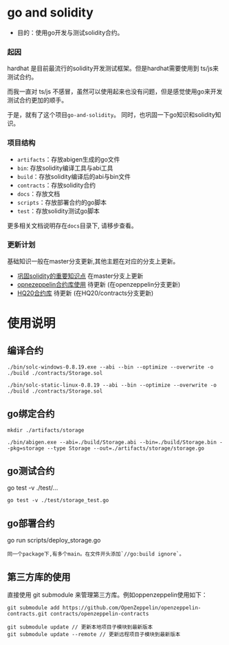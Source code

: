 # go and solidity

- 目的：使用go开发与测试solidity合约。

### 起因

hardhat 是目前最流行的solidity开发测试框架。但是hardhat需要使用到 ts/js来测试合约。

而我一直对 ts/js 不感冒，虽然可以使用起来也没有问题，但是感觉使用go来开发测试合约更加的顺手。

于是，就有了这个项目`go-and-solidity`。 同时，也巩固一下go知识和solidity知识。


### 项目结构
- `artifacts`：存放abigen生成的go文件
- `bin`: 存放solidity编译工具与abi工具
- `build`：存放solidity编译后的abi与bin文件
- `contracts`：存放solidity合约
- `docs`：存放文档
- `scripts`：存放部署合约的go脚本
- `test`：存放solidity测试go脚本


更多相关文档说明存在`docs`目录下, 请移步查看。

### 更新计划

基础知识一般在master分支更新,其他主题在对应的分支上更新。

- [巩固solidity的重要知识点](./contracts/advanced) 在master分支上更新
- [opnezeppelin合约库使用](./contracts/openzeppelin-example)  待更新 (在openzeppelin分支更新)
- [HQ20合约库](./contracts/hq20) 待更新 (在HQ20/contracts分支更新)

# 使用说明

## 编译合约
```
./bin/solc-windows-0.8.19.exe --abi --bin --optimize --overwrite -o ./build ./contracts/Storage.sol
```

```
./bin/solc-static-linux-0.8.19 --abi --bin --optimize --overwrite -o ./build ./contracts/Storage.sol
```

## go绑定合约

```
mkdir ./artifacts/storage
```

```
./bin/abigen.exe --abi=./build/Storage.abi --bin=./build/Storage.bin --pkg=storage --type Storage --out=./artifacts/storage/storage.go
```

## go测试合约

go test -v ./test/...
```
go test -v ./test/storage_test.go
```

## go部署合约

go run scripts/deploy_storage.go

```
同一个package下,有多个main。在文件开头添加`//go:build ignore`。
```

## 第三方库的使用

直接使用 git submodule 来管理第三方库。例如oppenzeppelin使用如下：

```
git submodule add https://github.com/OpenZeppelin/openzeppelin-contracts.git contracts/openzeppelin-contracts
```

```
git submodule update // 更新本地项目子模块到最新版本
git submodule update --remote // 更新远程项目子模块到最新版本
```
